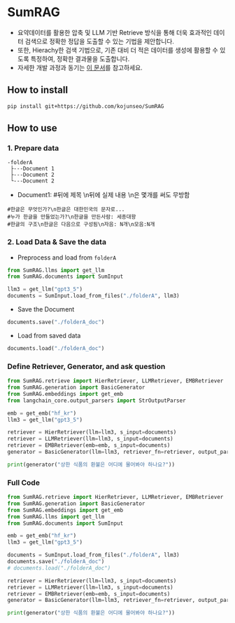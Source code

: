 # SumRAG
* 요약데이터를 활용한 압축 및 LLM 기반 Retrieve 방식을 통해 더욱 효과적인 데이터 검색으로 정확한 정답을 도출할 수 있는 기법을 제안합니다.
* 또한, Hierachy한 검색 기법으로, 기존 대비 더 적은 데이터를 생성에 활용할 수 있도록 특정하여, 정확한 결과물을 도출합니다.
* 자세한 개발 과정과 동기는 [이 문서](./PD.md)를 참고하세요.

## How to install
```bash
pip install git+https://github.com/kojunseo/SumRAG
```

## How to use
### 1. Prepare data
```
-folderA
 ├---Document 1
 ├---Document 2
 └---Document 2 
```

* Document1: #뒤에 제목 \n뒤에 실제 내용 \n은 몇개를 써도 무방함
```
#한글은 무엇인가?\n한글은 대한민국의 문자로...
#누가 한글을 만들었는가?\n한글을 만든사람: 세종대왕
#한글의 구조\n한글은 다음으로 구성됨\n자음: N개\n모음:N개
```

### 2. Load Data & Save the data
* Preprocess and load from `folderA`
```python
from SumRAG.llms import get_llm
from SumRAG.documents import SumInput

llm3 = get_llm("gpt3_5")
documents = SumInput.load_from_files("./folderA", llm3)
```

* Save the Document
```python
documents.save("./folderA_doc")
```

* Load from saved data
```python
documents.load("./folderA_doc")
```

### Define Retriever, Generator, and ask question
```python
from SumRAG.retrieve import HierRetriever, LLMRetriever, EMBRetriever
from SumRAG.generation import BasicGenerator
from SumRAG.embeddings import get_emb
from langchain_core.output_parsers import StrOutputParser

emb = get_emb("hf_kr")
llm3 = get_llm("gpt3_5")

retriever = HierRetriever(llm=llm3, s_input=documents)
retriever = LLMRetriever(llm=llm3, s_input=documents)
retriever = EMBRetriever(emb=emb, s_input=documents)
generator = BasicGenerator(llm=llm3, retriever_fn=retriever, output_parser=StrOutputParser())

print(generator("상한 식품의 환불은 어디에 물어봐야 하나요?"))
```

### Full Code
```python
from SumRAG.retrieve import HierRetriever, LLMRetriever, EMBRetriever
from SumRAG.generation import BasicGenerator
from SumRAG.embeddings import get_emb
from SumRAG.llms import get_llm
from SumRAG.documents import SumInput

emb = get_emb("hf_kr")
llm3 = get_llm("gpt3_5")

documents = SumInput.load_from_files("./folderA", llm3)
documents.save("./folderA_doc")
# documents.load("./folderA_doc")

retriever = HierRetriever(llm=llm3, s_input=documents)
retriever = LLMRetriever(llm=llm3, s_input=documents)
retriever = EMBRetriever(emb=emb, s_input=documents)
generator = BasicGenerator(llm=llm3, retriever_fn=retriever, output_parser=StrOutputParser())

print(generator("상한 식품의 환불은 어디에 물어봐야 하나요?"))
```